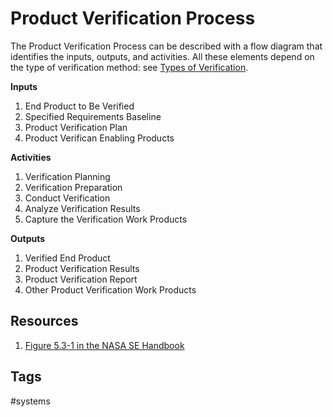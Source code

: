 # Product Verification Process  

The Product Verification Process can be described with a flow diagram that identifies the inputs, outputs, and activities. All these elements depend on the type of verification method: see [Types of Verification](../202201130240).

**Inputs**
1. End Product to Be Verified
2. Specified Requirements Baseline
3. Product Verification Plan
4. Product Verifican Enabling Products

**Activities**
1. Verification Planning
2. Verification Preparation
3. Conduct Verification
4. Analyze Verification Results
5. Capture the Verification Work Products

**Outputs**
1. Verified End Product
2. Product Verification Results
3. Product Verification Report
4. Other Product Verification Work Products



## Resources

1. [Figure 5.3-1 in the NASA SE Handbook](https://gitlab.com/eliotkh12/my-zettelkasten/-/blob/main/Pictures/Fig5p3-1.PNG)

## Tags
#systems
